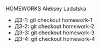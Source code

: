 HOMEWORKS Aleksey Ladutska

+ ДЗ-1: git checkout homework-1
+ ДЗ-2: git checkout homework-2
+ ДЗ-3: git checkout homework-3
+ ДЗ-4: git checkout homework-4
